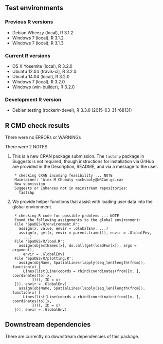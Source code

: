 ## Test environments

### Previous R versions
* Debian Wheezy           (local), R 3.1.2
* Windows 7               (local), R 3.1.2
* Windows 7               (local), R 3.1.3

### Current R versions
* OS X Yosemite           (local), R 3.2.0
* Ubuntu 12.04        (travis-ci), R 3.2.0
* Ubuntu 14.04            (local), R 3.2.0
* Windows 7               (local), R 3.2.0
* Windows           (win-builder), R 3.2.0

### Development R version
* Debian:testing (rocker/r-devel), R 3.3.0 (2015-03-31 r68131)

## R CMD check results

There were no ERRORs or WARNINGs

There were 2 NOTES:

1. This is a new CRAN package submission. The `fastshp` package in Suggests is not required, though instructions for installation via GitHub are provided in the Description, README, and via a message to the user.

        * checking CRAN incoming feasibility ... NOTE
        Maintainer: 'Alex M Chubaty <achubaty@NRCan.gc.ca>
        New submission
        Suggests or Enhances not in mainstream repositories:
          fastshp

2. We provide helper functions that assist with loading user data into the global environment.

        * checking R code for possible problems ... NOTE
        Found the following assignments to the global environment:
        File 'SpaDES/R/environment.R':
          assign(x, value, envir = .GlobalEnv, ...)
          assign(x, get(x, envir = parent.frame()), envir = .GlobalEnv,
            ...)
        File 'SpaDES/R/load.R':
          assign(objectNames[x], do.call(get(loadFun[x]), args = argument),
            envir = .GlobalEnv)
        File 'SpaDES/R/plotting.R':
          assign(objName, SpatialLines(lapply(seq_len(length(from)), function(x) {
            Lines(list(Line(coords = rbind(coordinates(from)[x, ], coordinates(to)[x,
                ]))), ID = x)
        })), envir = .GlobalEnv)
          assign(objName, SpatialLines(lapply(seq_len(length(from)), function(x) {
            Lines(list(Line(coords = rbind(coordinates(from)[x, ], coordinates(to)[x,
                ]))), ID = x)
        })), envir = .GlobalEnv)

## Downstream dependencies

There are currently no downstream dependencies of this package.
